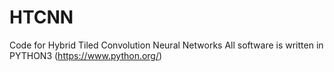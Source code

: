 # HTCNN

Code for Hybrid Tiled Convolution Neural Networks
All software is written in PYTHON3 (https://www.python.org/) 
